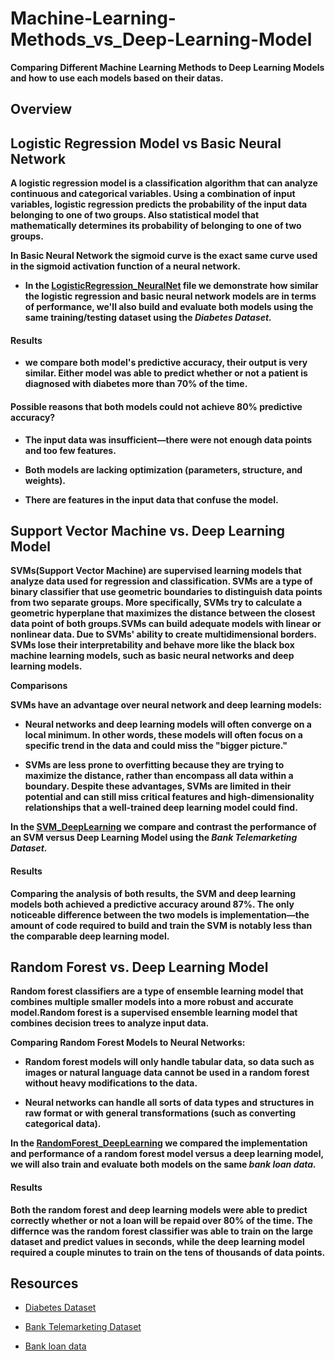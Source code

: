 # Machine-Learning-Methods_vs_Deep-Learning-Model
**Comparing Different Machine Learning Methods to Deep Learning Models and how to use each models based on their datas.**

## Overview

## Logistic Regression Model vs Basic Neural Network 

**A logistic regression model is a classification algorithm that can analyze continuous and categorical variables. Using a combination of input variables, logistic regression predicts the probability of the input data belonging to one of two groups. Also statistical model that mathematically determines its probability of belonging to one of two groups.**

**In Basic Neural Network the sigmoid curve is the exact same curve used in the sigmoid activation function of a neural network.**


- **In the [LogisticRegression_NeuralNet](LogisticRegression_NeuralNet.ipynb) file we demonstrate how similar the logistic regression and basic neural network models are in terms of performance, we'll also build and evaluate both models using the same training/testing dataset using the ***Diabetes Dataset.*****

#### Results 

- **we compare both model's predictive accuracy, their output is very similar. Either model was able to predict whether or not a patient is diagnosed with diabetes more than 70% of the time.** 

#### **Possible reasons that both models could not achieve 80% predictive accuracy?**

- **The input data was insufficient—there were not enough data points and too few features.**

- **Both models are lacking optimization (parameters, structure, and weights).** 

- **There are features in the input data that confuse the model.** 

##  Support Vector Machine vs. Deep Learning Model

**SVMs(Support Vector Machine) are supervised learning models that analyze data used for regression and classification. SVMs are a type of binary classifier that use geometric boundaries to distinguish data points from two separate groups. More specifically, SVMs try to calculate a geometric hyperplane that maximizes the distance between the closest data point of both groups.SVMs can build adequate models with linear or nonlinear data. Due to SVMs' ability to create multidimensional borders. SVMs lose their interpretability and behave more like the black box machine learning models, such as basic neural networks and deep learning models.** 

**Comparisons**

**SVMs have an advantage over neural network and deep learning models:**

- **Neural networks and deep learning models will often converge on a local minimum. In other words, these models will often focus on a specific trend in the data and could miss the "bigger picture."**

- **SVMs are less prone to overfitting because they are trying to maximize the distance, rather than encompass all data within a boundary.
Despite these advantages, SVMs are limited in their potential and can still miss critical features and high-dimensionality relationships that a well-trained deep learning model could find.** 

**In the [SVM_DeepLearning](SVM_DeepLearning.ipynb) we compare and contrast the performance of an SVM versus Deep Learning Model using the ***Bank Telemarketing Dataset.*****

#### Results 

**Comparing the analysis of both results, the SVM and deep learning models both achieved a predictive accuracy around 87%. The only noticeable difference between the two models is implementation—the amount of code required to build and train the SVM is notably less than the comparable deep learning model.** 


## Random Forest vs. Deep Learning Model

**Random forest classifiers are a type of ensemble learning model that combines multiple smaller models into a more robust and accurate model.Random forest is a supervised ensemble learning model that combines decision trees to analyze input data.**

**Comparing Random Forest Models to Neural Networks:**

- **Random forest models will only handle tabular data, so data such as images or natural language data cannot be used in a random forest without heavy modifications to the data.**

- **Neural networks can handle all sorts of data types and structures in raw format or with general transformations (such as converting categorical data).**

**In the [RandomForest_DeepLearning](	RandomForest_DeepLearning.ipynb) we compared the implementation and performance of a random forest model versus a deep learning model, we will also train and evaluate both models on the same ***bank loan data.*****

#### Results 

**Both the random forest and deep learning models were able to predict correctly whether or not a loan will be repaid over 80% of the time. The differnce was the random forest classifier was able to train on the large dataset and predict values in seconds, while the deep learning model required a couple minutes to train on the tens of thousands of data points.**



## Resources 

- [Diabetes Dataset](https://2u-data-curriculum-team.s3.amazonaws.com/dataviz-online/module_19/diabetes.csv) 

- [Bank Telemarketing Dataset](https://2u-data-curriculum-team.s3.amazonaws.com/dataviz-online/module_19/bank_telemarketing.csv) 

- [Bank loan data](https://2u-data-curriculum-team.s3.amazonaws.com/dataviz-online/module_19/loan_status.csv) 

